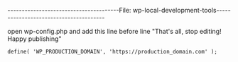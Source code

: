 ---------------------------------------File: wp-local-development-tools---------------------------------------

open wp-config.php and add this line before line "That's all, stop editing! Happy publishing"

```
define( 'WP_PRODUCTION_DOMAIN', 'https://production_domain.com' );
```
